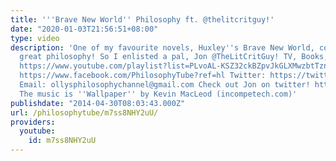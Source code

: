 ```yaml
---
title: '''Brave New World'' Philosophy ft. @thelitcritguy!'
date: "2020-01-03T21:56:51+08:00"
type: video
description: 'One of my favourite novels, Huxley''s Brave New World, contains some
  great philosophy! So I enlisted a pal, Jon @TheLitCritGuy! TV, Books, and Film Playlist:
  https://www.youtube.com/playlist?list=PLvoAL-KSZ32ckBZpvJkGLXMwzbtTznejK Facebook:
  https://www.facebook.com/PhilosophyTube?ref=hl Twitter: https://twitter.com/PhilosophyTube
  Email: ollysphilosophychannel@gmail.com Check out Jon on twitter! https://twitter.com/TheLitCritGuy
  The music is ''Wallpaper'' by Kevin MacLeod (incompetech.com)'
publishdate: "2014-04-30T08:03:43.000Z"
url: /philosophytube/m7ss8NHY2uU/
providers:
  youtube:
    id: m7ss8NHY2uU
---
```


